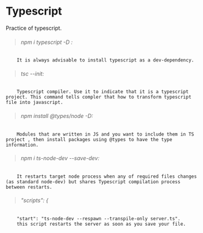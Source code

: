 # Typescript
Practice of typescript.

> ###### npm i typescript -D : 
        It is always advisable to install typescript as a dev-dependency.
> ###### tsc --init:
        Typescript compiler. Use it to indicate that it is a typescript project. This command tells compler that how to transform typescript file into javascript.
> ###### npm install @types/node -D:
        Modules that are written in JS and you want to include them in TS project , then install packages using @types to have the type information.
> ###### npm i ts-node-dev --save-dev:
        It restarts target node process when any of required files changes (as standard node-dev) but shares Typescript compilation process between restarts. 
> ###### "scripts": {
        "start": "ts-node-dev --respawn --transpile-only server.ts".
        this script restarts the server as soon as you save your file.